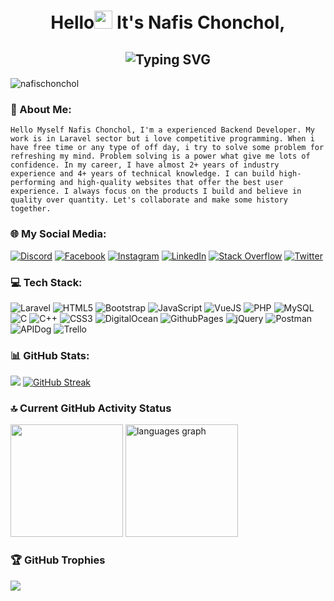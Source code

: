 <h1 align="center">Hello<img src="https://raw.githubusercontent.com/Tarikul-Islam-Anik/Animated-Fluent-Emojis/master/Emojis/Hand%20gestures/Waving%20Hand.png" width="29px"> It's Nafis Chonchol,</h1>

<h2 align="center"><img src="https://readme-typing-svg.demolab.com?font=Fira+Code&weight=600&pause=1000&center=true&vCenter=true&lines=A+Full+Stack+Developer+(Laravel);Experienced+Backend+Developer;Skilled+Backend+Developer;Passionate+Laravel+Developer" alt="Typing SVG" /></h2>

<p align="left"> <img src="https://komarev.com/ghpvc/?username=nafischonchol&label=Profile%20views&color=0e75b6&style=flat" alt="nafischonchol" /> </p>

### 💫 About Me:
`
Hello Myself Nafis Chonchol, I'm a experienced Backend Developer. My work is in Laravel sector but i love competitive programming. When i have free time or any type of off day, i try to solve some problem for refreshing my mind. Problem solving is a power what give me lots of confidence.
In my career, I have almost 2+ years of industry experience and 4+ years of technical knowledge. I can build high-performing and high-quality websites that offer the best user experience. I always focus on the products I build and believe in quality over quantity. Let's collaborate and make some history together.
`

### 🌐 My Social Media:
[![Discord](https://img.shields.io/badge/Discord-%237289DA.svg?logo=discord&logoColor=white)](https://discord.com/channels/nafischonchol) [![Facebook](https://img.shields.io/badge/Facebook-%231877F2.svg?logo=Facebook&logoColor=white)](https://facebook.com/nafischonchol) [![Instagram](https://img.shields.io/badge/Instagram-%23E4405F.svg?logo=Instagram&logoColor=white)](https://instagram.com/nafischonchol) [![LinkedIn](https://img.shields.io/badge/LinkedIn-%230077B5.svg?logo=linkedin&logoColor=white)](https://linkedin.com/in/nafischonchol) [![Stack Overflow](https://img.shields.io/badge/-Stackoverflow-FE7A16?logo=stack-overflow&logoColor=white)](https://stackoverflow.com/users/22882309) [![Twitter](https://img.shields.io/badge/Twitter-%231DA1F2.svg?logo=Twitter&logoColor=white)](https://twitter.com/nafischonchol) 

### 💻 Tech Stack:
![Laravel](https://img.shields.io/badge/Laravel-%2320232a.svg?style=flat&logo=laravel&logoColor=%eb4432) ![HTML5](https://img.shields.io/badge/html5-%23E34F26.svg?style=flat&logo=html5&logoColor=white) ![Bootstrap](https://img.shields.io/badge/Bootstrap-%238511FA.svg?style=flat&logo=bootstrap&logoColor=white) ![JavaScript](https://img.shields.io/badge/Javascript-%23323330.svg?style=flat&logo=javascript&logoColor=%23F7DF1E) ![VueJS](https://img.shields.io/badge/Vue%20Js-%2320232a.svg?style=flat&logo=vue.js&logoColor=%2361DAFB) ![PHP](https://img.shields.io/badge/PHP-4f5b93?style=flat&logo=php&logoColor=white) ![MySQL](https://img.shields.io/badge/MySQL-%23026AA7.svg?style=flat&logo=mysql&logoColor=white) ![C](https://img.shields.io/badge/C-%2300599C.svg?style=flat&logo=c&logoColor=white) ![C++](https://img.shields.io/badge/C++-%2300599C.svg?style=flat&logo=c%2B%2B&logoColor=white) ![CSS3](https://img.shields.io/badge/CSS3-%231572B6.svg?style=flat&logo=css3&logoColor=white) ![DigitalOcean](https://img.shields.io/badge/Digital%20Ocean-%23FF9900.svg?style=flat&logo=amazon-aws&logoColor=white) ![GithubPages](https://img.shields.io/badge/Github%20Pages-121013?style=flat&logo=github&logoColor=white) ![jQuery](https://img.shields.io/badge/JQuery-%230769AD.svg?style=flat&logo=jquery&logoColor=white) ![Postman](https://img.shields.io/badge/Postman-FF6C37?style=flat&logo=postman&logoColor=white)  ![APIDog](https://img.shields.io/badge/Api%20Dog-1a66ff?style=flat&logo=apidog&logoColor=white) ![Trello](https://img.shields.io/badge/Trello-%23026AA7.svg?style=flat&logo=Trello&logoColor=white)

### 📊 GitHub Stats:
![](https://github-readme-stats.vercel.app/api?username=nafischonchol&theme=tokyonight&hide_border=false&include_all_commits=false&count_private=true)
[![GitHub Streak](https://github-readme-streak-stats.herokuapp.com?user=nafischonchol&theme=tokyonight&border_radius=6&date_format=j%20M%5B%20Y%5D&mode=weekly&card_width=350&hide_total_contributions=true)](https://git.io/streak-stats)

### 🔝 Current GitHub Activity Status
<div align="left">
  <img height="180" src="https://github-readme-streak-stats.herokuapp.com?user=nafischonchol&theme=tokyonight&hide_border=true&border_radius=5" />
  <img height="180" src="https://github-readme-stats.vercel.app/api/top-langs?username=nafischonchol&locale=en&hide_title=false&layout=compact&card_width=230&langs_count=6&theme=tokyonight&hide_border=true" alt="languages graph"  />
</div>

### 🏆 GitHub Trophies
![](https://github-profile-trophy.vercel.app/?username=nafischonchol&theme=onestar&no-frame=false&no-bg=false&margin-w=4)
